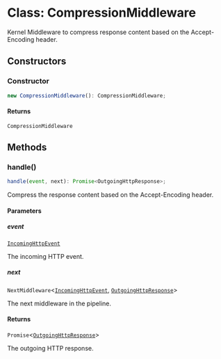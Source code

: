 # Class: CompressionMiddleware

Kernel Middleware to compress response content based on the Accept-Encoding header.

## Constructors

### Constructor

```ts
new CompressionMiddleware(): CompressionMiddleware;
```

#### Returns

`CompressionMiddleware`

## Methods

### handle()

```ts
handle(event, next): Promise<OutgoingHttpResponse>;
```

Compress the response content based on the Accept-Encoding header.

#### Parameters

##### event

[`IncomingHttpEvent`](../../../IncomingHttpEvent/classes/IncomingHttpEvent.md)

The incoming HTTP event.

##### next

`NextMiddleware`\<[`IncomingHttpEvent`](../../../IncomingHttpEvent/classes/IncomingHttpEvent.md), [`OutgoingHttpResponse`](../../../OutgoingHttpResponse/classes/OutgoingHttpResponse.md)\>

The next middleware in the pipeline.

#### Returns

`Promise`\<[`OutgoingHttpResponse`](../../../OutgoingHttpResponse/classes/OutgoingHttpResponse.md)\>

The outgoing HTTP response.
